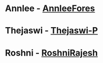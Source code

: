 # Annlee - [AnnleeFores](https://github.com/AnnleeFores)
# Thejaswi - [Thejaswi-P](https://github.com/Thejaswi-P)
# Roshni - [RoshniRajesh](https://github.com/RoshniRajesh)
